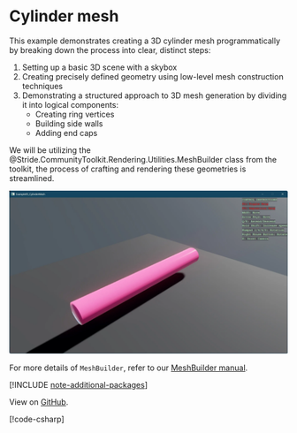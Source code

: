 # Cylinder mesh

This example demonstrates creating a 3D cylinder mesh programmatically by breaking down the process into clear, distinct steps:
  
1. Setting up a basic 3D scene with a skybox
2. Creating precisely defined geometry using low-level mesh construction techniques
3. Demonstrating a structured approach to 3D mesh generation by dividing it into logical components:
   - Creating ring vertices
   - Building side walls
   - Adding end caps

We will be utilizing the @Stride.CommunityToolkit.Rendering.Utilities.MeshBuilder class from the toolkit, the process of crafting and rendering these geometries is streamlined.

![Stride UI Example](media/stride-game-engine-example-05-cylinder-mesh.webp)

For more details of `MeshBuilder`, refer to our [MeshBuilder manual](../../rendering/mesh-builder.md).

[!INCLUDE [note-additional-packages](../../../includes/manual/examples/note-additional-packages.md)]

View on [GitHub](https://github.com/stride3d/stride-community-toolkit/tree/main/examples/code-only/Example05_CylinderMesh).

[!code-csharp[](../../../../examples/code-only/Example05_CylinderMesh/Program.cs)]
